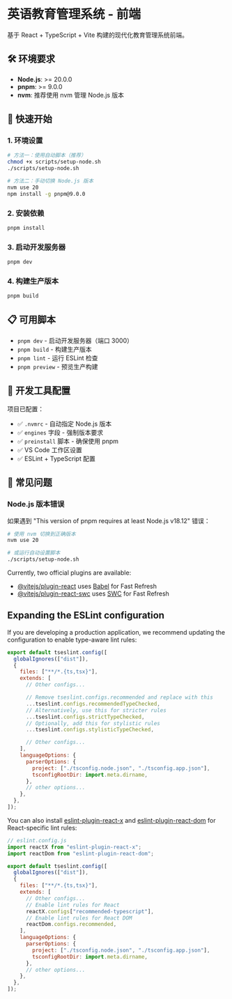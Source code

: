 # 英语教育管理系统 - 前端

基于 React + TypeScript + Vite 构建的现代化教育管理系统前端。

## 🛠️ 环境要求

- **Node.js**: >= 20.0.0
- **pnpm**: >= 9.0.0
- **nvm**: 推荐使用 nvm 管理 Node.js 版本

## 🚀 快速开始

### 1. 环境设置

```bash
# 方法一：使用自动脚本（推荐）
chmod +x scripts/setup-node.sh
./scripts/setup-node.sh

# 方法二：手动切换 Node.js 版本
nvm use 20
npm install -g pnpm@9.0.0
```

### 2. 安装依赖

```bash
pnpm install
```

### 3. 启动开发服务器

```bash
pnpm dev
```

### 4. 构建生产版本

```bash
pnpm build
```

## 📋 可用脚本

- `pnpm dev` - 启动开发服务器（端口 3000）
- `pnpm build` - 构建生产版本
- `pnpm lint` - 运行 ESLint 检查
- `pnpm preview` - 预览生产构建

## 🔧 开发工具配置

项目已配置：

- ✅ `.nvmrc` - 自动指定 Node.js 版本
- ✅ `engines` 字段 - 强制版本要求
- ✅ `preinstall` 脚本 - 确保使用 pnpm
- ✅ VS Code 工作区设置
- ✅ ESLint + TypeScript 配置

## 🚨 常见问题

### Node.js 版本错误

如果遇到 "This version of pnpm requires at least Node.js v18.12" 错误：

```bash
# 使用 nvm 切换到正确版本
nvm use 20

# 或运行自动设置脚本
./scripts/setup-node.sh
```

Currently, two official plugins are available:

- [@vitejs/plugin-react](https://github.com/vitejs/vite-plugin-react/blob/main/packages/plugin-react) uses [Babel](https://babeljs.io/) for Fast Refresh
- [@vitejs/plugin-react-swc](https://github.com/vitejs/vite-plugin-react/blob/main/packages/plugin-react-swc) uses [SWC](https://swc.rs/) for Fast Refresh

## Expanding the ESLint configuration

If you are developing a production application, we recommend updating the configuration to enable type-aware lint rules:

```js
export default tseslint.config([
  globalIgnores(["dist"]),
  {
    files: ["**/*.{ts,tsx}"],
    extends: [
      // Other configs...

      // Remove tseslint.configs.recommended and replace with this
      ...tseslint.configs.recommendedTypeChecked,
      // Alternatively, use this for stricter rules
      ...tseslint.configs.strictTypeChecked,
      // Optionally, add this for stylistic rules
      ...tseslint.configs.stylisticTypeChecked,

      // Other configs...
    ],
    languageOptions: {
      parserOptions: {
        project: ["./tsconfig.node.json", "./tsconfig.app.json"],
        tsconfigRootDir: import.meta.dirname,
      },
      // other options...
    },
  },
]);
```

You can also install [eslint-plugin-react-x](https://github.com/Rel1cx/eslint-react/tree/main/packages/plugins/eslint-plugin-react-x) and [eslint-plugin-react-dom](https://github.com/Rel1cx/eslint-react/tree/main/packages/plugins/eslint-plugin-react-dom) for React-specific lint rules:

```js
// eslint.config.js
import reactX from "eslint-plugin-react-x";
import reactDom from "eslint-plugin-react-dom";

export default tseslint.config([
  globalIgnores(["dist"]),
  {
    files: ["**/*.{ts,tsx}"],
    extends: [
      // Other configs...
      // Enable lint rules for React
      reactX.configs["recommended-typescript"],
      // Enable lint rules for React DOM
      reactDom.configs.recommended,
    ],
    languageOptions: {
      parserOptions: {
        project: ["./tsconfig.node.json", "./tsconfig.app.json"],
        tsconfigRootDir: import.meta.dirname,
      },
      // other options...
    },
  },
]);
```
